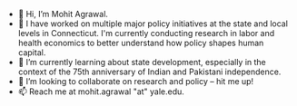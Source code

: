 - 👋 Hi, I’m Mohit Agrawal.
- 👀 I have worked on multiple major policy initiatives at the state and local levels in Connecticut. I'm currently conducting research in labor and health economics to better understand how policy shapes human capital.
- 🌱 I’m currently learning about state development, especially in the context of the 75th anniversary of Indian and Pakistani independence.
- 💞️ I’m looking to collaborate on research and policy – hit me up!
- 📫 Reach me at mohit.agrawal "at" yale.edu.

<!---
m-agrawal/m-agrawal is a ✨ special ✨ repository because its `README.md` (this file) appears on your GitHub profile.
You can click the Preview link to take a look at your changes.
--->
